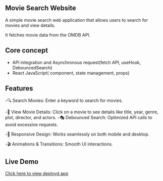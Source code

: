 <!-- @format -->

## Movie Search Website

A simple movie search web application that allows users to search for movies and view details.

It fetches movie data from the OMDB API.


## Core concept
- APi integration and Asynchronous request(fetch API, useHook, DebouncedSearch)
- React JavaScript( component, state management, props)


## Features

-🔍 Search Movies: Enter a keyword to search for movies.

-📜 View Movie Details: Click on a movie to see details like title, year, genre, plot, director, and actors.
-🎭 Debounced Search: Optimized API calls to avoid excessive requests.

-🎨 Responsive Design: Works seamlessly on both mobile and desktop.

-🎬 Animations & Transitions: Smooth UI interactions.


## Live Demo

[Click here to view deployd app](https://movie-search-website-nu.vercel.app/)
